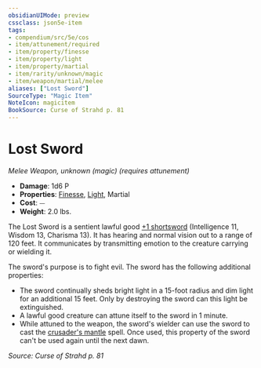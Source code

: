 ```yaml
---
obsidianUIMode: preview
cssclass: json5e-item
tags:
- compendium/src/5e/cos
- item/attunement/required
- item/property/finesse
- item/property/light
- item/property/martial
- item/rarity/unknown/magic
- item/weapon/martial/melee
aliases: ["Lost Sword"]
SourceType: "Magic Item"
NoteIcon: magicitem
BookSource: Curse of Strahd p. 81
---
```

# Lost Sword
*Melee Weapon, unknown (magic) (requires attunement)*  

- **Damage**: 1d6 P
- **Properties**: [Finesse](/2-Mechanics/CLI/rules/item-properties.md#Finesse), [Light](/2-Mechanics/CLI/rules/item-properties.md#Light), Martial
- **Cost**: ⏤
- **Weight**: 2.0 lbs.

The Lost Sword is a sentient lawful good [+1 shortsword](/2-Mechanics/CLI/items/1-weapon.md) (Intelligence 11, Wisdom 13, Charisma 13). It has hearing and normal vision out to a range of 120 feet. It communicates by transmitting emotion to the creature carrying or wielding it.

The sword's purpose is to fight evil. The sword has the following additional properties:

- The sword continually sheds bright light in a 15-foot radius and dim light for an additional 15 feet. Only by destroying the sword can this light be extinguished.  
- A lawful good creature can attune itself to the sword in 1 minute.  
- While attuned to the weapon, the sword's wielder can use the sword to cast the [crusader's mantle](/2-Mechanics/CLI/spells/crusaders-mantle.md) spell. Once used, this property of the sword can't be used again until the next dawn.  

*Source: Curse of Strahd p. 81*